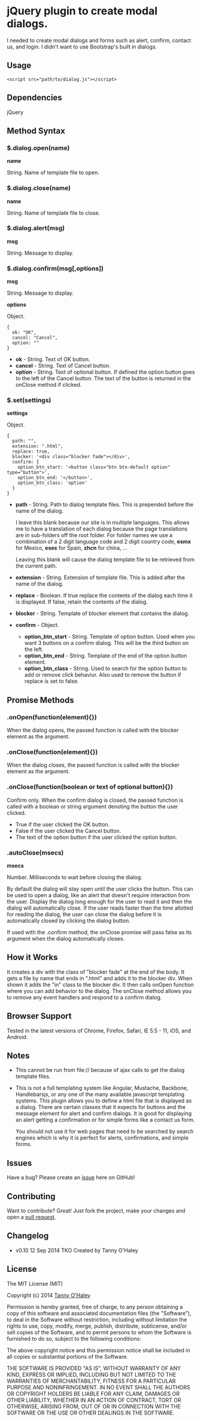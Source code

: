 # jQuery plugin to create modal dialogs.

I needed to create modal dialogs and forms such as alert, confirm, contact us, and login. I didn't want to use Bootstrap's built in dialogs.

## Usage

    <script src="path/to/dialog.js"></script>

## Dependencies

jQuery

## Method Syntax

### $.dialog.open(name)

**name**

String. Name of template file to open.

### $.dialog.close(name)

**name**

String. Name of template file to close.

### $.dialog.alert(msg)

**msg**

String. Message to display.

### $.dialog.confirm(msg[,options])

**msg**

String. Message to display.

**options**

Object.

    {
      ok: "OK",
      cancel: "Cancel",
      option: ""
    }

* **ok** - String. Text of OK button.
* **cancel** - String. Text of Cancel button.
* **option** - String. Text of optional button. If defined the option button goes to the left of the Cancel button. The text of the button is returned in the onClose method if clicked.

### $.set(settings)

**settings**

Object.

    {
      path: "",
      extension: ".html",
      replace: true,
      blocker: '<div class="blocker fade"></div>',
      confirm: {
        option_btn_start: '<button class="btn btn-default option" type="button">',
        option_btn_end: '</button>',
        option_btn_class: 'option'
      }
    }

* **path** - String. Path to dialog template files. This is prepended before the name of the dialog.

    I leave this blank because our site is in multiple languages. This allows me to have a translation of each dialog because the page translations are in sub-folders off the root folder. For folder names we use a combination of a 2 digit language code and 2 digit country code, **esmx** for Mexico, **eses** for Spain, **zhcn** for china, ...

    Leaving this blank will cause the dialog template file to be retrieved from the current path.
* **extension** - String. Extension of template file. This is added after the name of the dialog.
* **replace** - Boolean. If true replace the contents of the dialog each time it is displayed. If false, retain the contents of the dialog.
* **blocker** - String. Template of blocker element that contains the dialog.
* **confirm** - Object.
  * **option_btn_start** - String. Template of option button. Used when you want 3 buttons on a confirm dialog. This will be the third button on the left.
  * **option_btn_end** - String. Template of the end of the option button element.
  * **option_btn_class** - String. Used to search for the option button to add or remove click behavior. Also used to remove the button if replace is set to false.

## Promise Methods

### .onOpen(function(element){})

When the dialog opens, the passed function is called with the blocker element as the argument.

### .onClose(function(element){})

When the dialog closes, the passed function is called with the blocker element as the argument.

### .onClose(function(boolean or text of optional button){})

Confirm only. When the confirm dialog is closed, the passed function is called with a boolean or string argument denoting the button the user clicked.

* True if the user clicked the OK button.
* False if the user clicked the Cancel button.
* The text of the option button if the user clicked the option button.

### .autoClose(msecs)

**msecs**

Number. Milliseconds to wait before closing the dialog.

By default the dialog will stay open until the user clicks the button. This can be used to open a dialog, like an alert that doesn't require interaction from the user. Display the dialog long enough for the user to read it and then the dialog will automatically close. If the user reads faster than the time allotted for reading the dialog, the user can close the dialog before it is automatically closed by clicking the dialog button.

If used with the .confirm method, the onClose promise will pass false as its argument when the dialog automatically closes.
 
## How it Works

It creates a div with the class of "blocker fade" at the end of the body. It gets a file by name that ends in ".html" and adds it to the blocker div. When shown it adds the "in" class to the blocker div. It then calls onOpen function where you can add behavior to the dialog. The onClose method allows you to remove any event handlers and respond to a confirm dialog.

## Browser Support

Tested in the latest versions of Chrome, Firefox, Safari, IE 5.5 - 11, iOS, and Android.

## Notes

* This cannot be run from file:// because of ajax calls to get the dialog template files.
* This is not a full templating system like Angular, Mustache, Backbone, Handlebarsjs, or any one of the many available javascript templating systems. This plugin allows you to define a html file that is displayed as a dialog. There are certain classes that it expects for buttons and the message element for alert and confirm dialogs. It is good for displaying an alert getting a confirmation or for simple forms like a contact us form.

  You should not use it for web pages that need to be searched by search engines which is why it is perfect for alerts, confirmations, and simple forms.

## Issues

Have a bug? Please create an [issue](https://github.com/tannyo/dialog.js/issues) here on GitHub!

## Contributing

Want to contribute? Great! Just fork the project, make your changes and open a [pull request](https://github.com/tannyo/dialog.js/pulls).

## Changelog
* v0.10 12 Sep 2014 TKO Created by Tanny O'Haley

## License

The MIT License (MIT)

Copyright (c) 2014 [Tanny O'Haley](http://tanny.ica.com)

Permission is hereby granted, free of charge, to any person obtaining a copy
of this software and associated documentation files (the "Software"), to deal
in the Software without restriction, including without limitation the rights
to use, copy, modify, merge, publish, distribute, sublicense, and/or sell
copies of the Software, and to permit persons to whom the Software is
furnished to do so, subject to the following conditions:

The above copyright notice and this permission notice shall be included in all
copies or substantial portions of the Software.

THE SOFTWARE IS PROVIDED "AS IS", WITHOUT WARRANTY OF ANY KIND, EXPRESS OR
IMPLIED, INCLUDING BUT NOT LIMITED TO THE WARRANTIES OF MERCHANTABILITY,
FITNESS FOR A PARTICULAR PURPOSE AND NONINFRINGEMENT. IN NO EVENT SHALL THE
AUTHORS OR COPYRIGHT HOLDERS BE LIABLE FOR ANY CLAIM, DAMAGES OR OTHER
LIABILITY, WHETHER IN AN ACTION OF CONTRACT, TORT OR OTHERWISE, ARISING FROM,
OUT OF OR IN CONNECTION WITH THE SOFTWARE OR THE USE OR OTHER DEALINGS IN THE
SOFTWARE.

